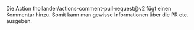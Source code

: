 Die Action thollander/actions-comment-pull-request@v2 fügt einen Kommentar hinzu. Somit kann man gewisse Informationen über die PR etc. ausgeben.